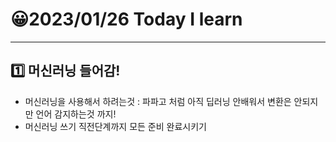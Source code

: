 # 😀2023/01/26 Today I learn
-------------------------
## 1️⃣ 머신러닝 들어감!
  
  * 머신러닝을 사용해서 하려는것 : 파파고 처럼 아직 딥러닝 안배워서 변환은 안되지만 언어 감지하는것 까지!
  * 머신러닝 쓰기 직전단계까지 모든 준비 완료시키기
